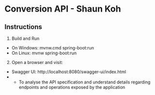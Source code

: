 # Conversion API - Shaun Koh

## Instructions

1) Build and Run
- On Windows: mvnw.cmd spring-boot:run
- On Linux: mvnw spring-boot:run

2) Open a browser and visit:
- Swagger UI: http://localhost:8080/swagger-ui/index.html
- - To analyse the API specification and understand details regarding endpoints and operations exposed by the application
